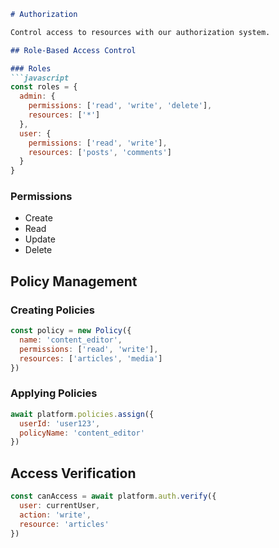 ```markdown
# Authorization

Control access to resources with our authorization system.

## Role-Based Access Control

### Roles
```javascript
const roles = {
  admin: {
    permissions: ['read', 'write', 'delete'],
    resources: ['*']
  },
  user: {
    permissions: ['read', 'write'],
    resources: ['posts', 'comments']
  }
}
```

### Permissions
- Create
- Read
- Update
- Delete

## Policy Management

### Creating Policies
```javascript
const policy = new Policy({
  name: 'content_editor',
  permissions: ['read', 'write'],
  resources: ['articles', 'media']
})
```

### Applying Policies
```javascript
await platform.policies.assign({
  userId: 'user123',
  policyName: 'content_editor'
})
```

## Access Verification

```javascript
const canAccess = await platform.auth.verify({
  user: currentUser,
  action: 'write',
  resource: 'articles'
})
```
```


